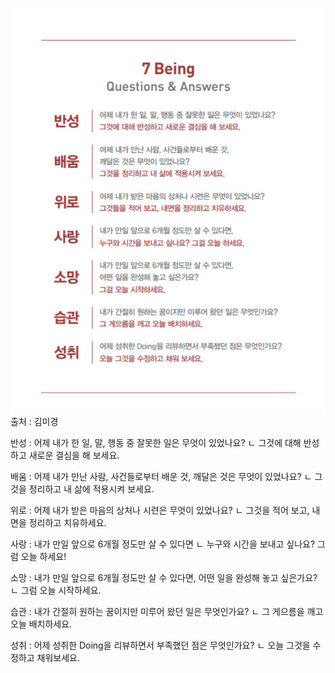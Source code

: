 
![](Assets/CleanShot%202023-12-20%20at%2016.45.18@2x.png)
출처 : 김미경

반성 : 어제 내가 한 일, 말, 행동 중 잘못한 일은 무엇이 있었나요?
ㄴ 그것에 대해 반성하고 새로운 결심을 해 보세요.

배움 : 어제 내가 만난 사람, 사건들로부터 배운 것, 깨달은 것은 무엇이 있었나요?
ㄴ 그것을 정리하고 내 삶에 적용시켜 보세요.

위로 : 어제 내가 받은 마음의 상처나 시련은 무엇이 있었나요?
ㄴ 그것을 적어 보고, 내면을 정리하고 치유하세요.

사랑 : 내가 만일 앞으로 6개월 정도만 살 수 있다면
ㄴ 누구와 시간을 보내고 싶나요? 그럼 오늘 하세요!

소망 : 내가 만일 앞으로 6개월 정도만 살 수 있다면, 어떤 일을 완성해 놓고 싶은가요?
ㄴ 그럼 오늘 시작하세요.

습관 : 내가 간절히 원하는 꿈이지만 미루어 왔던 일은 무엇인가요?
ㄴ 그 게으름을 깨고 오늘 배치하세요.

성취 : 어제 성취한 Doing을 리뷰하면서 부족했던 점은 무엇인가요?
ㄴ 오늘 그것을 수정하고 채워보세요.
